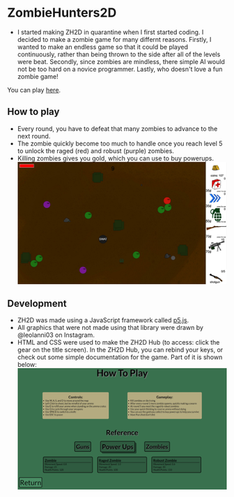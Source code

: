 # ZombieHunters2D
- I started making ZH2D in quarantine when I first started coding. I decided to make a zombie game for many differnt reasons. Firstly, I wanted to make an endless game so that it could be played continuously, rather than being thrown to the side after all of the levels were beat. Secondly, since zombies are mindless, there simple AI would not be too hard on a novice programmer. Lastly, who doesn't love a fun zombie game!

You can play [here](https://zombiehunters2d.netlify.app/).

## How to play
 - Every round, you have to defeat that many zombies to advance to the next round.
 - The zombie quickly become too much to handle once you reach level 5 to unlock the raged (red) and robust (purple) zombies.
 - Killing zombies gives you gold, which you can use to buy powerups.
![Gameplay](./gameplay.jpg)

## Development
 - ZH2D was made using a JavaScript framework called [p5.js](https://p5js.org/).
 - All graphics that were not made using that library were drawn by @leolanni03 on Instagram.
 - HTML and CSS were used to make the ZH2D Hub (to access: click the gear on the title screen). In the ZH2D Hub, you can rebind your keys, or check out some simple documentation for the game. Part of it is shown below:
   ![ZH2D Hub](./zombieReference.jpg)
